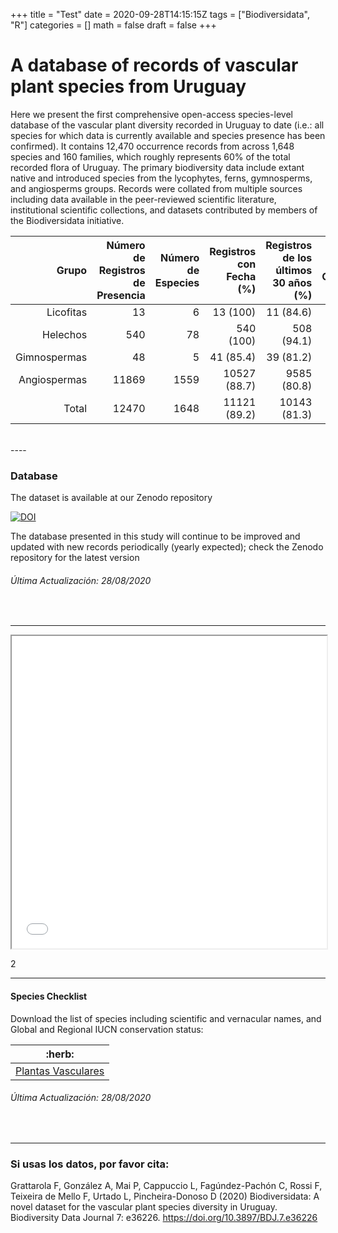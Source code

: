 +++
title = "Test"
date = 2020-09-28T14:15:15Z
tags = ["Biodiversidata", "R"]
categories = []
math = false
draft = false
+++

A database of records of vascular plant species from Uruguay
============================================================

Here we present the first comprehensive open-access species-level
database of the vascular plant diversity recorded in Uruguay to date
(i.e.: all species for which data is currently available and species
presence has been confirmed). It contains 12,470 occurrence records from
across 1,648 species and 160 families, which roughly represents 60% of
the total recorded flora of Uruguay. The primary biodiversity data
include extant native and introduced species from the lycophytes, ferns,
gymnosperms, and angiosperms groups. Records were collated from multiple
sources including data available in the peer-reviewed scientific
literature, institutional scientific collections, and datasets
contributed by members of the Biodiversidata initiative. <br>

<table>
<colgroup>
<col width="8%" />
<col width="20%" />
<col width="12%" />
<col width="15%" />
<col width="23%" />
<col width="19%" />
</colgroup>
<thead>
<tr class="header">
<th align="right">Grupo</th>
<th align="right">Número de Registros de Presencia</th>
<th align="right">Número de Especies</th>
<th align="right">Registros con Fecha (%)</th>
<th align="right">Registros de los últimos 30 años (%)</th>
<th align="right">Registros con Coordenadas (%)</th>
</tr>
</thead>
<tbody>
<tr class="odd">
<td align="right">Licofitas</td>
<td align="right">13</td>
<td align="right">6</td>
<td align="right">13 (100)</td>
<td align="right">11 (84.6)</td>
<td align="right">13 (100)</td>
</tr>
<tr class="even">
<td align="right">Helechos</td>
<td align="right">540</td>
<td align="right">78</td>
<td align="right">540 (100)</td>
<td align="right">508 (94.1)</td>
<td align="right">540 (100)</td>
</tr>
<tr class="odd">
<td align="right">Gimnospermas</td>
<td align="right">48</td>
<td align="right">5</td>
<td align="right">41 (85.4)</td>
<td align="right">39 (81.2)</td>
<td align="right">48 (100)</td>
</tr>
<tr class="even">
<td align="right">Angiospermas</td>
<td align="right">11869</td>
<td align="right">1559</td>
<td align="right">10527 (88.7)</td>
<td align="right">9585 (80.8)</td>
<td align="right">11869 (100)</td>
</tr>
<tr class="odd">
<td align="right">Total</td>
<td align="right">12470</td>
<td align="right">1648</td>
<td align="right">11121 (89.2)</td>
<td align="right">10143 (81.3)</td>
<td align="right">12470 (100)</td>
</tr>
</tbody>
</table>

<br>
----

### Database

The dataset is available at our Zenodo repository

[![DOI](https://zenodo.org/badge/DOI/10.5281/zenodo.3954406.svg)](https://doi.org/10.5281/zenodo.3954406)

The database presented in this study will continue to be improved and
updated with new records periodically (yearly expected); check the
Zenodo repository for the latest version

###### *Última Actualización: 28/08/2020*

<br>

------------------------------------------------------------------------


<iframe src='/img/leafMap.html' height='500' width="100%"> </iframe>

2

------------------------------------------------------------------------

#### Species Checklist

Download the list of species including scientific and vernacular names,
and Global and Regional IUCN conservation status:

<table>
<thead>
<tr class="header">
<th>:herb:</th>
</tr>
</thead>
<tbody>
<tr class="odd">
<td><a href="/files/checklists/amphibia.csv">Plantas Vasculares</a></td>
</tr>
</tbody>
</table>

###### *Última Actualización: 28/08/2020*

<br>

------------------------------------------------------------------------

### **Si usas los datos, por favor cita:**

Grattarola F, González A, Mai P, Cappuccio L, Fagúndez-Pachón C, Rossi
F, Teixeira de Mello F, Urtado L, Pincheira-Donoso D (2020)
Biodiversidata: A novel dataset for the vascular plant species diversity
in Uruguay. Biodiversity Data Journal 7: e36226.
<https://doi.org/10.3897/BDJ.7.e36226>

